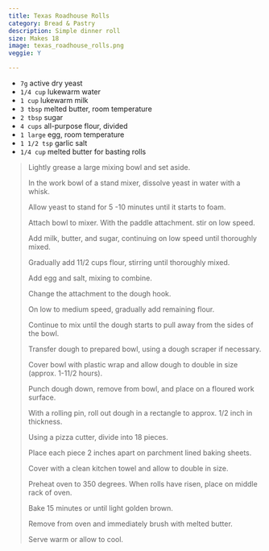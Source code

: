 ```yaml
---
title: Texas Roadhouse Rolls 
category: Bread & Pastry
description: Simple dinner roll
size: Makes 18
image: texas_roadhouse_rolls.png
veggie: Y

--- 
```

* `7g` active dry yeast
* `1/4 cup` lukewarm water
* `1 cup` lukewarm milk
* `3 tbsp` melted butter, room temperature
* `2 tbsp` sugar
* `4 cups` all-purpose flour, divided
* `1 large`  egg, room temperature
* `1 1/2 tsp` garlic salt
* `1/4 cup` melted butter for basting rolls
 
> Lightly grease a large mixing bowl and set aside.
>
> In the work bowl of a stand mixer, dissolve yeast in water with a whisk.
>
> Allow yeast to stand for 5 -10 minutes until it starts to foam.
>
> Attach bowl to mixer. With the paddle attachment. stir on low speed.
>
> Add milk, butter, and sugar, continuing on low speed until thoroughly mixed.
>
> Gradually add 11/2 cups flour, stirring until thoroughly mixed.
>
> Add egg and salt, mixing to combine.
>
> Change the attachment to the dough hook.
>
> On low to medium speed, gradually add remaining flour.
>
> Continue to mix until the dough starts to pull away from the sides of the bowl.
>
> Transfer dough to prepared bowl, using a dough scraper if necessary.
>
> Cover bowl with plastic wrap and allow dough to double in size (approx. 1-11/2 hours).
>
> Punch dough down, remove from bowl, and place on a floured work surface.
>
> With a rolling pin, roll out dough in a rectangle to approx. 1/2 inch in thickness.
>
> Using a pizza cutter, divide into 18 pieces.
>
> Place each piece 2 inches apart on parchment lined baking sheets.
>
> Cover with a clean kitchen towel and allow to double in size.
>
> Preheat oven to 350 degrees. When rolls have risen, place on middle rack of oven.
>
> Bake 15 minutes or until light golden brown.
>
> Remove from oven and immediately brush with melted butter.
>
> Serve warm or allow to cool.